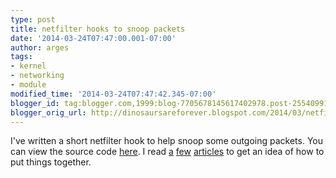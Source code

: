 ```yaml
---
type: post
title: netfilter hooks to snoop packets
date: '2014-03-24T07:47:00.001-07:00'
author: arges
tags:
- kernel
- networking
- module
modified_time: '2014-03-24T07:47:42.345-07:00'
blogger_id: tag:blogger.com,1999:blog-7705678145617402978.post-2554099113331291474
blogger_orig_url: http://dinosaursareforever.blogspot.com/2014/03/netfilter-hooks-to-snoop-packets.html
---
```


I've written a short netfilter hook to help snoop some outgoing packets. You can
view the source code [here][1]. I read [a][2] [few][3] [articles][4] to get an
idea of how to put things together.

[1]: https://github.com/arges/nf-snoop
[2]: http://www.netfilter.org/documentation/HOWTO/netfilter-hacking-HOWTO-3.html
[3]: http://www.linuxjournal.com/article/7184
[4]: http://www.paulkiddie.com/2009/10/creating-a-simple-hello-world-netfilter-module/
